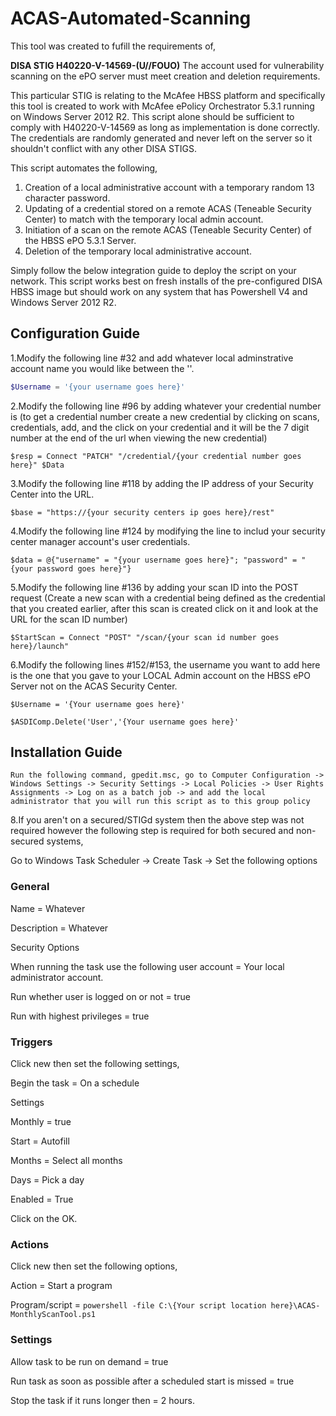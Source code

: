 # ACAS-Automated-Scanning
This tool was created to fufill the requirements of,

**DISA STIG H40220-V-14569-(U//FOUO)** The account used for vulnerability scanning on the ePO server must meet creation and deletion requirements.

This particular STIG is relating to the McAfee HBSS platform and specifically this tool is created to work with McAfee ePolicy Orchestrator 5.3.1 running on Windows Server 2012 R2. This script alone should be sufficient to comply with H40220-V-14569 as long as implementation is done correctly. The credentials are randomly generated and never left on the server so it shouldn't conflict with any other DISA STIGS.

This script automates the following,

1. Creation of a local administrative account with a temporary random 13 character password.
2. Updating of a credential stored on a remote ACAS (Teneable Security Center) to match with the temporary local admin account.
3. Initiation of a scan on the remote ACAS (Teneable Security Center) of the HBSS ePO 5.3.1 Server.
4. Deletion of the temporary local administrative account.

Simply follow the below integration guide to deploy the script on your network. This script works best on fresh installs of the pre-configured DISA HBSS image but should work on any system that has Powershell V4 and Windows Server 2012 R2.

## Configuration Guide

1.Modify the following line #32 and add whatever local adminstrative account name you would like between the ''.

```powershell
$Username = '{your username goes here}'
```
2.Modify the following line #96 by adding whatever your credential number is (to get a credential number create a new credential by clicking on scans, credentials, add, and the click on your credential and it will be the 7 digit number at the end of the url when viewing the new credential)

```$resp = Connect "PATCH" "/credential/{your credential number goes here}" $Data```

3.Modify the following line #118 by adding the IP address of your Security Center into the URL.

```$base = "https://{your security centers ip goes here}/rest"```

4.Modify the following line #124 by modifying the line to includ your security center manager account's user credentials.

```$data = @{"username" = "{your username goes here}"; "password" = "{your password goes here}"}```

5.Modify the following line #136 by adding your scan ID into the POST request (Create a new scan with a credential being defined as the credential that you created earlier, after this scan is created click on it and look at the URL for the scan ID number)

```$StartScan = Connect "POST" "/scan/{your scan id number goes here}/launch"```

6.Modify the following lines #152/#153, the username you want to add here is the one that you gave to your LOCAL Admin account on the HBSS ePO Server not on the ACAS Security Center.

```$Username = '{Your username goes here}'``` 

```$ASDIComp.Delete('User','{Your username goes here}'```


## Installation Guide

```Run the following command, gpedit.msc, go to Computer Configuration -> Windows Settings -> Security Settings -> Local Policies -> User Rights Assignments -> Log on as a batch job -> and add the local administrator that you will run this script as to this group policy```

8.If you aren't on a secured/STIGd system then the above step was not required however the following step is required for both secured and non-secured systems,

Go to Windows Task Scheduler -> Create Task -> Set the following options


### General
Name = Whatever

Description = Whatever


Security Options

When running the task use the following user account = Your local administrator account.

Run whether user is logged on or not = true

Run with highest privileges = true


### Triggers

Click new then set the following settings,


Begin the task = On a schedule


Settings


Monthly = true


Start = Autofill

Months = Select all months


Days = Pick a day


Enabled = True


Click on the OK.

### Actions

Click new then set the following options,


Action = Start a program


Program/script = `powershell -file C:\{Your script location here}\ACAS-MonthlyScanTool.ps1`

### Settings

Allow task to be run on demand = true

Run task as soon as possible after a scheduled start is missed = true

Stop the task if it runs longer then = 2 hours.
